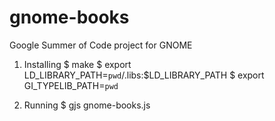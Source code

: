 gnome-books
===========

Google Summer of Code project for GNOME

1. Installing
$ make
$ export LD_LIBRARY_PATH=`pwd`/.libs:$LD_LIBRARY_PATH
$ export GI_TYPELIB_PATH=`pwd`

2. Running 
$ gjs gnome-books.js
